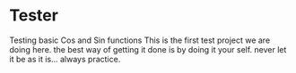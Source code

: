 # Tester
Testing basic Cos and Sin functions 
This is the first test project we are doing here.
 the best way of getting it done is by doing it your self. 
 never let it be as it is... always practice.
 
